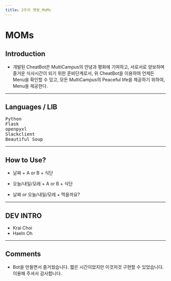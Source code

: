 ```yaml
---
title: 2주차 쳇봇_MoMs
---
```

# MOMs
## Introduction

* 개발된 CheatBot은 MultiCampus의 안녕과 평화에 기여하고, 서로서로 양보하며 즐거운 식사시간이 되기 위한 준비단계로서, 위 CheatBot을 이용하여 언제든 Menu을 확인할 수 있고, 모든 MultiCampus의 Peaceful life을 제공하기 위하여, Menu을 제공한다.
---
## Languages / LIB
<pre>
Python
Flask
openpyxl
Slackclient
Beautiful Soup
</pre>

---

## How to Use?

* 날짜 + A or B + 식단

 * 오늘/내일/모레 + A or B + 식단

 * 날짜 or 오늘/내일/모레 + 먹을까요?

---
## DEV INTRO
* Kral Choi
* HaeIn Oh
  
---

## Comments
* Bot을 만들면서 즐거웠습니다. 짧은 시간이었지만 이것저것 구현할 수 있었습니다. 이용해 주셔서 감사합니다.
